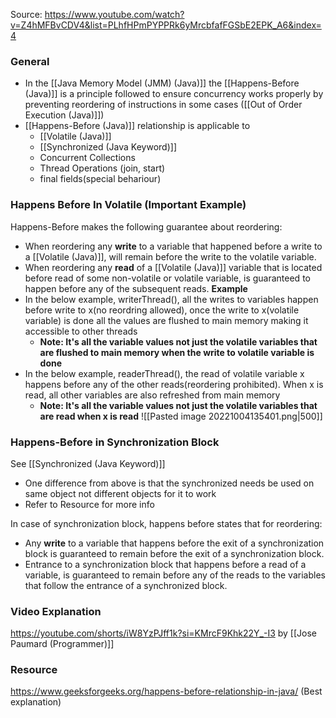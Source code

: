 Source: https://www.youtube.com/watch?v=Z4hMFBvCDV4&list=PLhfHPmPYPPRk6yMrcbfafFGSbE2EPK_A6&index=4
### General
- In the [[Java Memory Model (JMM) (Java)]] the [[Happens-Before (Java)]] is a principle followed to ensure concurrency works properly by preventing reordering of instructions in some cases ([[Out of Order Execution (Java)]])
- [[Happens-Before (Java)]] relationship is applicable to
	- [[Volatile (Java)]]
	- [[Synchronized (Java Keyword)]]
	- Concurrent Collections
	- Thread Operations (join, start)
	- final fields(special behariour)



### Happens Before In Volatile (Important Example)
Happens-Before makes the following guarantee about reordering:

- When reordering any **write** to a variable that happened before a write to a [[Volatile (Java)]], will remain before the write to the volatile variable.
- When reordering any **read** of a [[Volatile (Java)]] variable that is located before read of some non-volatile or volatile variable, is guaranteed to happen before any of the subsequent reads.
**Example**
- In the below example, writerThread(), all the writes to variables happen before write to x(no reordring allowed), once the write to x(volatile variable) is done all the values are flushed to main memory making it accessible to other threads
	- **Note: It's all the variable values not just the volatile variables that are flushed to main memory when the write to volatile variable is done**
- In the below example, readerThread(), the read of volatile variable x happens before any of the other reads(reordering prohibited). When x is read, all other variables are also refreshed from main memory
	- **Note: It's all the variable values not just the volatile variables that are read when x is read**
![[Pasted image 20221004135401.png|500]]

### Happens-Before in Synchronization Block
See [[Synchronized (Java Keyword)]]
- One difference from above is that the synchronized needs be used on same object not different objects for it to work
- Refer to Resource for more info

In case of synchronization block, happens before states that for reordering:
- Any **write** to a variable that happens before the exit of a synchronization block is guaranteed to remain before the exit of a synchronization block.
- Entrance to a synchronization block that happens before a read of a variable, is guaranteed to remain before any of the reads to the variables that follow the entrance of a synchronized block.


### Video Explanation
https://youtube.com/shorts/iW8YzPJff1k?si=KMrcF9Khk22Y_-I3 by [[Jose Paumard (Programmer)]]

### Resource
https://www.geeksforgeeks.org/happens-before-relationship-in-java/ (Best explanation)